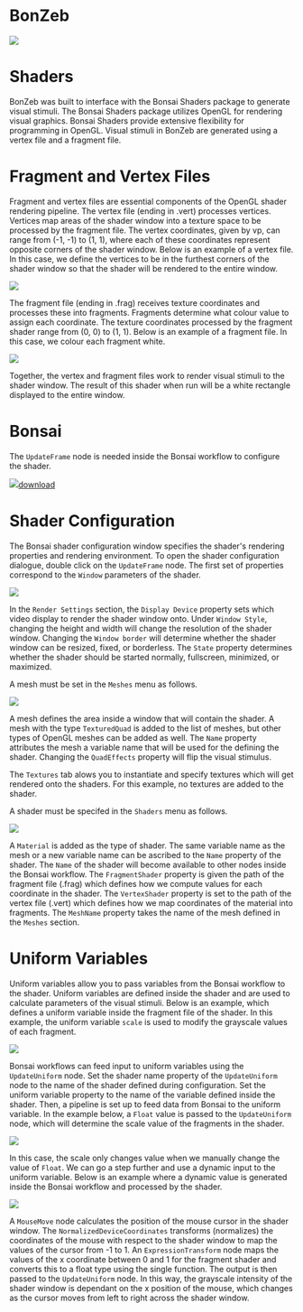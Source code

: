 # BonZeb
![](../../Resources/BonZeb_Logo_Man.png)

# Shaders
BonZeb was built to interface with the Bonsai Shaders package to generate visual stimuli.
The Bonsai Shaders package utilizes OpenGL for rendering visual graphics. 
Bonsai Shaders provide extensive flexibility for programming in OpenGL. 
Visual stimuli in BonZeb are generated using a vertex file and a fragment file.

# Fragment and Vertex Files
Fragment and vertex files are essential components of the OpenGL shader rendering pipeline.
The vertex file (ending in .vert) processes vertices.
Vertices map areas of the shader window into a texture space to be processed by the fragment file.
The vertex coordinates, given by vp, can range from (-1, -1) to (1, 1), where each of these coordinates represent opposite corners of the shader window.
Below is an example of a vertex file.
In this case, we define the vertices to be in the furthest corners of the shader window so that the shader will be rendered to the entire window.

![](images/image1.png)

The fragment file (ending in .frag) receives texture coordinates and processes these into fragments.
Fragments determine what colour value to assign each coordinate.
The texture coordinates processed by the fragment shader range from (0, 0) to (1, 1).
Below is an example of a fragment file.
In this case, we colour each fragment white.

![](images/image2.png)

Together, the vertex and fragment files work to render visual stimuli to the shader window.
The result of this shader when run will be a white rectangle displayed to the entire window.

# Bonsai
The `UpdateFrame` node is needed inside the Bonsai workflow to configure the shader.

<a id="shaders_example" href="https://raw.githubusercontent.com/ncguilbeault/BonZeb/master/Getting%20Started/Shaders/bonsai/shaders_example.bonsai"><img src="bonsai/shaders_example.svg"/>download</a>

# Shader Configuration
The Bonsai shader configuration window specifies the shader's rendering properties and rendering environment. 
To open the shader configuration dialogue, double click on the `UpdateFrame` node.
The first set of properties correspond to the `Window` parameters of the shader.

![](images/image4.png)

In the `Render Settings` section, the `Display Device` property sets which video display to render the shader window onto.
Under `Window Style`, changing the height and width will change the resolution of the shader window.
Changing the `Window border` will determine whether the shader window can be resized, fixed, or borderless.
The `State` property determines whether the shader should be started normally, fullscreen, minimized, or maximized.

A mesh must be set in the `Meshes` menu as follows.

![](images/image5.png)

A mesh defines the area inside a window that will contain the shader.
A mesh with the type `TexturedQuad` is added to the list of meshes, but other types of OpenGL meshes can be added as well.
The `Name` property attributes the mesh a variable name that will be used for the defining the shader.
Changing the `QuadEffects` property will flip the visual stimulus.

The `Textures` tab alows you to instantiate and specify textures which will get rendered onto the shaders.
For this example, no textures are added to the shader.

A shader must be specifed in the `Shaders` menu as follows.

![](images/image6.png)

A `Material` is added as the type of shader.
The same variable name as the mesh or a new variable name can be ascribed to the `Name` property of the shader.
The `Name` of the shader will become available to other nodes inside the Bonsai workflow.
The `FragmentShader` property is given the path of the fragment file (.frag) which defines how we compute values for each coordinate in the shader.
The `VertexShader` property is set to the path of the vertex file (.vert) which defines how we map coordinates of the material into fragments.
The `MeshName` property takes the name of the mesh defined in the `Meshes` section.

# Uniform Variables
Uniform variables allow you to pass variables from the Bonsai workflow to the shader. 
Uniform variables are defined inside the shader and are used to calculate parameters of the visual stimuli.
Below is an example, which defines a uniform variable inside the fragment file of the shader.
In this example, the uniform variable `scale` is used to modify the grayscale values of each fragment.

![](images/image7.png)

Bonsai workflows can feed input to uniform variables using the `UpdateUniform` node.
Set the shader name property of the `UpdateUniform` node to the name of the shader defined during configuration.
Set the uniform variable property to the name of the variable defined inside the shader.
Then, a pipeline is set up to feed data from Bonsai to the uniform variable.
In the example below, a `Float` value is passed to the `UpdateUniform` node, which will determine the scale value of the fragments in the shader. 

![](images/image8.png)

In this case, the scale only changes value when we manually change the value of `Float`. 
We can go a step further and use a dynamic input to the uniform variable.
Below is an example where a dynamic value is generated inside the Bonsai workflow and processed by the shader.

![](images/image9.png)

A `MouseMove` node calculates the position of the mouse cursor in the shader window. 
The `NormalizedDeviceCoordinates` transforms (normalizes) the coordinates of the mouse with respect to the shader window to map the values of the cursor from -1 to 1. 
An `ExpressionTransform` node maps the values of the x coordinate between 0 and 1 for the fragment shader and converts this to a float type using the single function. 
The output is then passed to the `UpdateUniform` node.
In this way, the grayscale intensity of the shader window is dependant on the x position of the mouse, which changes as the cursor moves from left to right across the shader window.
